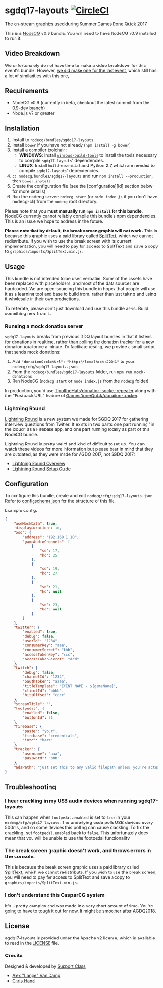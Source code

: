# sgdq17-layouts [![CircleCI](https://circleci.com/gh/GamesDoneQuick/sgdq17-layouts.svg?style=svg&circle-token=f69384637611ff362b50e9023c57a6728ee20900)](https://circleci.com/gh/GamesDoneQuick/sgdq17-layouts)
The on-stream graphics used during Summer Games Done Quick 2017.

This is a [NodeCG](http://github.com/nodecg/nodecg) v0.9 bundle. You will need to have NodeCG v0.9 installed to run it.

## Video Breakdown
We unfortunately do not have time to make a video breakdown for this event's bundle. 
However, [we did make one for the last event](https://www.youtube.com/watch?v=vBAZXchbI3U&list=PLTEhlYdONYxv1wk2FsIpEz92X3x2E7bSx), which still has a lot of similarities with this one,

## Requirements
- NodeCG v0.9 (currently in beta, checkout the latest commit from the [0.9-dev branch](https://github.com/nodecg/nodecg/tree/0.9-dev))
- [Node.js v7 or greater](https://nodejs.org/)

## Installation
1. Install to `nodecg/bundles/sgdq17-layouts`.
2. Install `bower` if you have not already (`npm install -g bower`)
3. Install a compiler toolchain:
	- **WINDOWS**: Install [`windows-build-tools`](https://www.npmjs.com/package/windows-build-tools) to install the tools necessary to compile `sgdq17-layouts`' dependencies.
	- **LINUX**: Install `build-essential` and Python 2.7, which are needed to compile `sgdq17-layouts`' dependencies.
4. `cd nodecg/bundles/sgdq17-layouts` and run `npm install --production`, then `bower install`
5. Create the configuration file (see the [configuration][id] section below for more details)
6. Run the nodecg server: `nodecg start` (or `node index.js` if you don't have nodecg-cli) from the `nodecg` root directory.

Please note that you **must manually run `npm install` for this bundle**. NodeCG currently cannot reliably compile this bundle's npm dependencies. This is an issue we hope to address in the future.

**Please note that by default, the break screen graphic will not work.** This is because this graphic uses
a paid library called [SplitText](https://greensock.com/SplitText), which we cannot redistribute. If you wish to use the break screen with its current implementation, you will need to pay for access to SplitText and save a copy to `graphics/imports/SplitText.min.js`.

## Usage
This bundle is not intended to be used verbatim. Some of the assets have been replaced with placeholders, and most of the data sources are hardcoded. We are open-sourcing this bundle in hopes that people will use it as a learning tool and base to build from, rather than just taking and using it wholesale in their own productions.

To reiterate, please don't just download and use this bundle as-is. Build something new from it.

### Running a mock donation server
`sgdq17-layouts` breaks from previous GDQ layout bundles in that it listens for donations in realtime,
rather than polling the donation tracker for a new donation total once a minute. To facilitate testing,
we provide a small script that sends mock donations:

1. Add `"donationSocketUrl": "http://localhost:22341"` to your `nodecg/cfg/sgdq17-layouts.json`
2. From the `nodecg/bundles/sgdq17-layouts` folder, run `npm run mock-donations`
3. Run NodeCG (`nodecg start` or `node index.js` from the `nodecg` folder)

In production, you'd use [TipoftheHats/donation-socket-repeater](https://github.com/TipoftheHats/donation-socket-repeater) along with the "Postback URL" feature of [GamesDoneQuick/donation-tracker](https://github.com/GamesDoneQuick/donation-tracker).

### Lightning Round
[Lightning Round](https://github.com/GamesDoneQuick/lightning-round) is a new system we made for SGDQ 2017 for gathering interview questions from Twitter. It exists in two parts: one part running "in the cloud" as a Firebase app, and one part running locally as part of this NodeCG bundle. 

Lightning Round is pretty weird and kind of difficult to set up. You can watch these videos for more information but please bear in mind that they are outdated, as they were made for AGDQ 2017, not SGDQ 2017:
- [Lightning Round Overview](https://www.youtube.com/watch?v=-qzIfS7KxCQ&index=4&list=PLTEhlYdONYxv1wk2FsIpEz92X3x2E7bSx)
- [Lightning Round Setup Guide](https://www.youtube.com/watch?v=Uz_99-bJzyc&index=12&list=PLTEhlYdONYxv1wk2FsIpEz92X3x2E7bSx)

## Configuration
To configure this bundle, create and edit `nodecg/cfg/sgdq17-layouts.json`.  
Refer to [configschema.json](configschema.json) for the structure of this file.

Example config:
```json
{
	"useMockData": true,
	"displayDuration": 10,
	"osc": {
		"address": "192.168.1.10",
		"gameAudioChannels": [
			{
				"sd": 17,
				"hd": 25
			},
			{
				"sd": 19,
				"hd": 27
			},
			{
				"sd": 21,
				"hd": null
			},
			{
				"sd": 23,
				"hd": null
			}
		]
	},
	"twitter": {
		"enabled": true,
		"debug": false,
		"userId": "1234",
		"consumerKey": "aaa",
		"consumerSecret": "bbb",
		"accessTokenKey": "ccc",
		"accessTokenSecret": "ddd"
	},
	"twitch": {
		"debug": false,
		"channelId": "1234",
		"oauthToken": "aaaa",
		"titleTemplate": "EVENT NAME - ${gameName}",
		"clientId": "bbbb",
		"bitsOffset": "cccc"
	},
	"streamTitle": "",
	"footpedal": {
		"enabled": false,
		"buttonId": 31
	},
	"firebase": {
		"paste": "your",
		"firebase": "credentials",
		"into": "here"
	},
	"tracker": {
		"username": "aaa",
		"password": "bbb"
	},
	"adsPath": "just set this to any valid filepath unless you're actually using CasparCG"
}
```

## Troubleshooting
### I hear crackling in my USB audio devices when running sgdq17-layouts
This can happen when `footpedal.enabled` is set to `true` in your `nodecg/cfg/sgdq17-layouts`. The underlying code polls USB devices every 500ms, and on some devices this polling can cause crackling. To fix the crackling, set `footpedal.enabled` back to `false`. This unfortunately does mean that you will be unable to use the footpedal functionality.

### The break screen graphic doesn't work, and throws errors in the console.
This is because the break screen graphic uses a paid library called [SplitText](https://greensock.com/SplitText), which we cannot redistribute. If you wish to use the break screen, you will need to pay for access to SplitText and save a copy to `graphics/imports/SplitText.min.js`.

### I don't understand this CasparCG system
It's... pretty complex and was made in a very short amount of time. You're going to have to tough it out for now. It might be smoother after AGDQ2018.

## License
sgdq17-layouts is provided under the Apache v2 license, which is available to read in the [LICENSE](LICENSE) file.

### Credits
Designed & developed by [Support Class](http://supportclass.net/)
 - [Alex "Lange" Van Camp](https://twitter.com/VanCamp/)  
 - [Chris Hanel](https://twitter.com/ChrisHanel)

